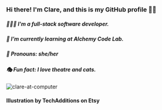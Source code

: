 ### Hi there! I'm Clare, and this is my GitHub profile 👋🏻
##### 👩🏻‍💻  I'm a full-stack software developer.
##### 🌱  I’m currently learning at Alchemy Code Lab.
##### 🌙  Pronouns: she/her
##### 🎭  Fun fact: I love theatre and cats.

![clare-at-computer](https://user-images.githubusercontent.com/89673020/150880790-5a01dbbb-1609-45c2-9f1d-4e5a4241d8af.jpeg)


#### <div>Illustration by TechAdditions on Etsy</div>

<!--
**ClareMcDonald/ClareMcDonald** is a ✨ _special_ ✨ repository because its `README.md` (this file) appears on your GitHub profile.

Here are some ideas to get you started:

- 🔭 I’m currently working on ...
- 🌱 I’m currently learning ...
- 👯 I’m looking to collaborate on ...
- 🤔 I’m looking for help with ...
- 💬 Ask me about ...
# 📫 How to reach me: clare.s.mcdonald@gmail.com
- 😄 Pronouns: ...
- ⚡ Fun fact: ...
-->
